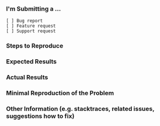 <!--
     **BEFORE PUBLISHING AN ISSUE**
  
  1) Make sure you are using the latest version of react-datetime. Execute
    npm ls react-datetime
  in your terminal to see what version you are using, and compare it to what verion is published to
  npm by looking at the package's npm page:
    https://www.npmjs.com/package/react-datetime
  
  2) Some of the most frequently asked questions have the answer for them in the documentation. 
  Be sure to read through the API carefully before publishing an issue: 
    https://github.com/firstskytouch/react-datetime#api
  We also use the label *Documentation* for issues that have code examples in them which may be 
  useful for other developers, please have a look there as well: 
    https://github.com/firstskytouch/react-datetime/issues?utf8=%E2%9C%93&q=label%3Adocumentation%20
  
  3) Discussions for version 3 of react-datetime has been initiated, and we have come up with some 
  feature and bug candidates. This means that if a feature or bug has been requested/reported many
  times, it's likely to be a candidate for version 3. Make sure your bug or feature is not included 
  in this list before publishing it.
  
  You can find all the candidates here in the *Candidates* column:
    https://github.com/firstskytouch/react-datetime/projects/1
-->


### I'm Submitting a ...
<!-- Put an "x" in the box for the type of report that apply -->
```
[ ] Bug report
[ ] Feature request
[ ] Support request
```

### Steps to Reproduce
<!-- Define the minimal steps to reproduce the bug, preferably in the format of a numbered list -->

### Expected Results
<!-- Describe what the expected results are -->

### Actual Results
<!-- Describe what the actual results are -->

### Minimal Reproduction of the Problem
<!--
  If the current behavior is a bug or you can illustrate your feature request better with an 
  example, please provide a *minimal demo* (if possible) of the problem via 
  http://codepen.io/ or similar. We recommend that you fork this example as a starting point, 
  it's using the *latest published* version of react-datetime: 
    http://codepen.io/simeg/pen/mEmQmP
-->

### Other Information (e.g. stacktraces, related issues, suggestions how to fix)
<!-- Any other information you think is valuable can be put here --> 


<!--
  Is there anything in this template you think is confusing, unclear, redundant or just simply bad?
  Please let us know either via creating an issue or creating a PR with changes to it.
-->
